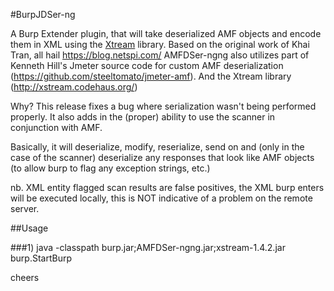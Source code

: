 #BurpJDSer-ng



A Burp Extender plugin, that will take deserialized AMF objects and encode them in XML using the [Xtream](http://xstream.codehaus.org/) library. Based on the original work of Khai Tran, all hail  https://blog.netspi.com/
AMFDSer-ngng also utilizes part of Kenneth Hill's Jmeter source code for custom AMF deserialization (https://github.com/steeltomato/jmeter-amf). And the  Xtream library (http://xstream.codehaus.org/)

Why? This release fixes a bug where serialization wasn't being performed properly. It also adds in the (proper) ability to use the scanner in conjunction with AMF.  

Basically, it will deserialize, modify, reserialize, send on and (only in the case of the scanner) deserialize any responses that look like AMF objects (to allow burp to flag any exception strings, etc.)

nb. XML entity flagged scan results are false positives, the XML burp enters will be executed locally, this is NOT indicative of a problem on the remote server.

##Usage

###1) java -classpath burp.jar;AMFDSer-ngng.jar;xstream-1.4.2.jar burp.StartBurp

cheers
